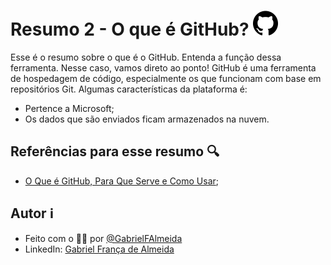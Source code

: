 # Resumo 2 - O que é GitHub? <img alt="GitHub" src="./../assets/imagens/github.png" width="40" height="40">

Esse é o resumo sobre o que é o GitHub. Entenda a função dessa ferramenta.
Nesse caso, vamos direto ao ponto! GitHub é uma ferramenta de hospedagem de código, especialmente os que funcionam com base em repositórios Git.
Algumas características da plataforma é:
- Pertence a Microsoft;
- Os dados que são enviados ficam armazenados na nuvem.


## Referências para esse resumo 🔍

- [O Que é GitHub, Para Que Serve e Como Usar](https://www.hostinger.com.br/tutoriais/o-que-github);

## Autor ℹ️

- Feito com o 🫶🏻 por [@GabrielFAlmeida](https://github.com/GabrielFAlmeida)
- LinkedIn: [Gabriel França de Almeida](https://www.linkedin.com/in/gabriel-frnca/)
